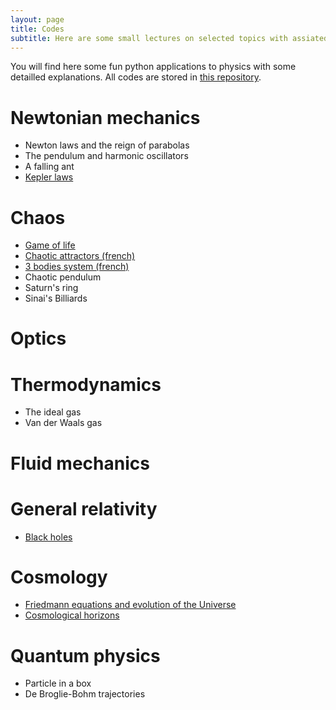 ```yaml
---
layout: page
title: Codes
subtitle: Here are some small lectures on selected topics with assiated illustrative codes you can play with.
---
```


You will find here some fun python applications to physics with some detailled explanations. All codes are stored in [this repository](https://github.com/YoloNomy).

# Newtonian mechanics

- Newton laws and the reign of parabolas
- The pendulum and harmonic oscillators
- A falling ant
- [Kepler laws](meca/Kepler.md)

# Chaos

- [Game of life](chaos/game_of_life.md)
- [Chaotic attractors (french)](chaos/Lorenz.pdf)
- [3 bodies system (french)](chaos/3corps.pdf)
- Chaotic pendulum
- Saturn's ring
- Sinai's Billiards

# Optics

# Thermodynamics

- The ideal gas
- Van der Waals gas

# Fluid mechanics

# General relativity

- [Black holes](cosmo/black-holes.md)

# Cosmology

- [Friedmann equations and evolution of the Universe](cosmo/friedmann.md)
- [Cosmological horizons](cosmo/horizons.md)

# Quantum physics

- Particle in a box
- De Broglie-Bohm trajectories



